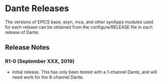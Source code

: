 # Dante Releases

The versions of EPICS base, asyn, mca, and other synApps modules used for each release can be obtained from 
the configure/RELEASE file in each release of Dante.

## Release Notes

### R1-0 (September XXX, 2019)
- Initial release.  This has only been tested with a 1-channel Dante, and will need work for the 8-channel Dante.
